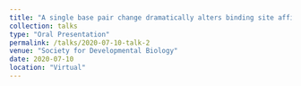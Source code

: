 ```yaml
---
title: "A single base pair change dramatically alters binding site affinity and enhancer activity"
collection: talks
type: "Oral Presentation"
permalink: /talks/2020-07-10-talk-2
venue: "Society for Developmental Biology"
date: 2020-07-10
location: "Virtual"
---
```

